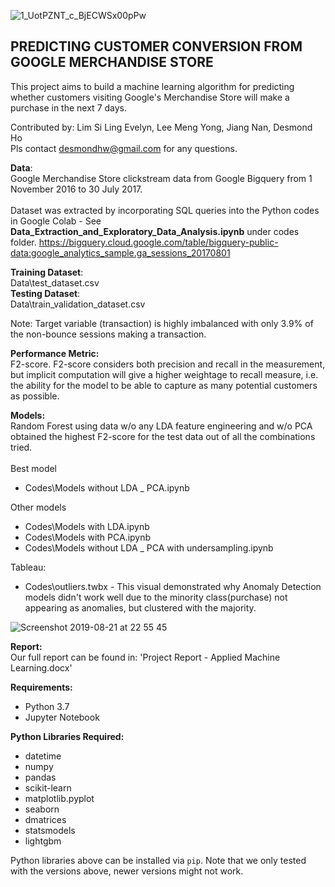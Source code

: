 ![1_UotPZNT_c_BjECWSx00pPw](https://user-images.githubusercontent.com/34176396/63445590-3cac9980-c46b-11e9-9b07-e34c9801a98f.png)
## PREDICTING CUSTOMER CONVERSION FROM GOOGLE MERCHANDISE STORE
This project aims to build a machine learning algorithm for predicting whether customers visiting Google's Merchandise Store will make a purchase in the next 7 days.

Contributed by: Lim Si Ling Evelyn, Lee Meng Yong, Jiang Nan, Desmond Ho<br>
Pls contact desmondhw@gmail.com for any questions.

**Data**:<br>
Google Merchandise Store clickstream data from Google Bigquery from 1 November 2016 to 30 July 2017.<br><br>
Dataset was extracted by incorporating SQL queries into the Python codes in Google Colab - See **Data_Extraction_and_Exploratory_Data_Analysis.ipynb** under codes folder.
https://bigquery.cloud.google.com/table/bigquery-public-data:google_analytics_sample.ga_sessions_20170801

**Training Dataset**:<br>
Data\test_dataset.csv<br>
**Testing Dataset**:<br>
Data\train_validation_dataset.csv

Note: Target variable (transaction) is highly imbalanced with only 3.9% of the non-bounce sessions making a transaction.

**Performance Metric:** <br>
F2-score. F2-score considers both precision and recall in the measurement, but implicit computation will give a higher weightage to recall measure, i.e. the ability for the model to be able to capture as many potential customers as possible. 

**Models:**<br>
Random Forest using data w/o any LDA feature engineering and w/o PCA obtained the highest F2-score for the test data out of all the combinations tried.<br><br>
Best model
* Codes\Models without LDA _ PCA.ipynb<br>

Other models
* Codes\Models with LDA.ipynb
* Codes\Models with PCA.ipynb
* Codes\Models without LDA _ PCA with undersampling.ipynb

Tableau:<br>
* Codes\outliers.twbx - This visual demonstrated why Anomaly Detection models didn't work well due to the minority class(purchase) not appearing as anomalies, but clustered with the majority.

![Screenshot 2019-08-21 at 22 55 45](https://user-images.githubusercontent.com/34176396/63444603-8300f900-c469-11e9-946f-0519ca38e7ab.png)


**Report:**<br>
Our full report can be found in: 'Project Report - Applied Machine Learning.docx'

**Requirements:** <br>

* Python 3.7 <br>
* Jupyter Notebook

**Python Libraries Required:**<br>

* datetime<br>
* numpy<br>
* pandas<br>
* scikit-learn<br>
* matplotlib.pyplot<br>
* seaborn<br>
* dmatrices<br>
* statsmodels<br>
* lightgbm<br>


Python libraries above can be installed via `pip`. Note that we only tested with the versions above, newer versions might not work.

